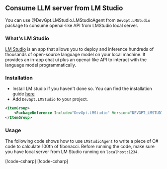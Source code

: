 ## Consume LLM server from LM Studio
You can use @DevGpt.LMStudio.LMStudioAgent from `DevGpt.LMStudio` package to consume openai-like API from LMStudio local server.

### What's LM Studio
[LM Studio](https://lmstudio.ai/) is an app that allows you to deploy and inference hundreds of thousands of open-source language model on your local machine. It provides an in-app chat ui plus an openai-like API to interact with the language model programmatically.

### Installation
- Install LM studio if you haven't done so. You can find the installation guide [here](https://lmstudio.ai/)
- Add `DevGpt.LMStudio` to your project.
```xml
<ItemGroup>
    <PackageReference Include="DevGpt.LMStudio" Version="DEVGPT_LMSTUDIO_VERSION" />
</ItemGroup>
```

### Usage
The following code shows how to use `LMStudioAgent` to write a piece of C# code to calculate 100th of fibonacci. Before running the code, make sure you have local server from LM Studio running on `localhost:1234`.

[!code-csharp[](../../sample/DevGpt.BasicSamples/Example08_LMStudio.cs?name=lmstudio_using_statements)]
[!code-csharp[](../../sample/DevGpt.BasicSamples/Example08_LMStudio.cs?name=lmstudio_example_1)]
